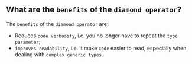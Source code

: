 What are the `benefits` of the `diamond operator`?
---
The `benefits` of the `diamond operator` are:
  - Reduces `code verbosity`, i.e. you no longer have to repeat the `type parameter`;
  - `improves readability`, i.e. it make `code` easier to read, especially when dealing with `complex generic types`.